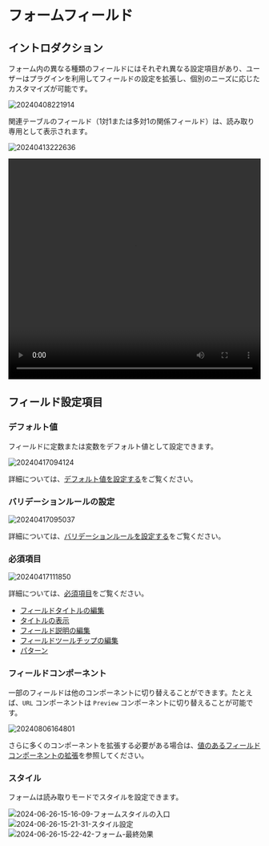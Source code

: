 # フォームフィールド

## イントロダクション

フォーム内の異なる種類のフィールドにはそれぞれ異なる設定項目があり、ユーザーはプラグインを利用してフィールドの設定を拡張し、個別のニーズに応じたカスタマイズが可能です。

![20240408221914](https://static-docs.nocobase.com/20240408221914.png)

関連テーブルのフィールド（1対1または多対1の関係フィールド）は、読み取り専用として表示されます。

![20240413222636](https://static-docs.nocobase.com/20240413222636.png)

<video width="100%" height="440" controls>
  <source src="https://static-docs.nocobase.com/20240413223027.mp4" type="video/mp4">
</video>

## フィールド設定項目

### デフォルト値

フィールドに定数または変数をデフォルト値として設定できます。

![20240417094124](https://static-docs.nocobase.com/20240417094124.png)

詳細については、[デフォルト値を設定する](/handbook/ui/fields/field-settings/default-value)をご覧ください。

### バリデーションルールの設定

![20240417095037](https://static-docs.nocobase.com/20240417095037.png)

詳細については、[バリデーションルールを設定する](/handbook/ui/fields/field-settings/validation-rules)をご覧ください。

### 必須項目

![20240417111850](https://static-docs.nocobase.com/20240417111850.png)

詳細については、[必須項目](/handbook/ui/fields/field-settings/required)をご覧ください。

- [フィールドタイトルの編集](/handbook/ui/fields/field-settings/edit-title)
- [タイトルの表示](/handbook/ui/fields/field-settings/display-title)
- [フィールド説明の編集](/handbook/ui/fields/field-settings/edit-description)
- [フィールドツールチップの編集](/handbook/ui/fields/field-settings/edit-tooltip)
- [パターン](/handbook/ui/fields/field-settings/pattern)

### フィールドコンポーネント

一部のフィールドは他のコンポーネントに切り替えることができます。たとえば、`URL` コンポーネントは `Preview` コンポーネントに切り替えることが可能です。

![20240806164801](https://static-docs.nocobase.com/20240806164801.png)

さらに多くのコンポーネントを拡張する必要がある場合は、[値のあるフィールドコンポーネントの拡張](/plugin-samples/field/value)を参照してください。

### スタイル

フォームは読み取りモードでスタイルを設定できます。

![2024-06-26-15-16-09-フォームスタイルの入口](https://static-docs.nocobase.com/2024-06-26-15-16-09-フォームスタイルの入口.png)
![2024-06-26-15-21-31-スタイル設定](https://static-docs.nocobase.com/2024-06-26-15-21-31-スタイル設定.png)
![2024-06-26-15-22-42-フォーム-最終効果](https://static-docs.nocobase.com/2024-06-26-15-22-42-フォーム-最終効果.png)

